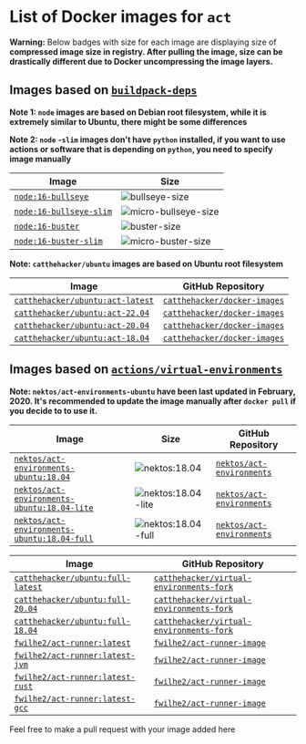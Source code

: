 # List of Docker images for `act`

**Warning:** Below badges with size for each image are displaying size of **compressed image size in registry. After pulling the image, size can be drastically different due to Docker uncompressing the image layers.**

## Images based on [`buildpack-deps`][hub/_/buildpack-deps]

**Note 1: `node` images are based on Debian root filesystem, while it is extremely similar to Ubuntu, there might be some differences**

**Note 2: `node` `-slim` images don't have `python` installed, if you want to use actions or software that is depending on `python`, you need to specify image manually**

| Image                                 | Size                                                       |
| ------------------------------------- | ---------------------------------------------------------- |
| [`node:16-bullseye`][hub/_/node]      | ![`bullseye-size`][hub/_/node/16-bullseye/size]            |
| [`node:16-bullseye-slim`][hub/_/node] | ![`micro-bullseye-size`][hub/_/node/16-bullseye-slim/size] |
| [`node:16-buster`][hub/_/node]        | ![`buster-size`][hub/_/node/16-buster/size]                |
| [`node:16-buster-slim`][hub/_/node]   | ![`micro-buster-size`][hub/_/node/16-buster-slim/size]     |

**Note: `catthehacker/ubuntu` images are based on Ubuntu root filesystem**

| Image                                                        | GitHub Repository                                             |
| ------------------------------------------------------------ | ------------------------------------------------------------- |
| [`catthehacker/ubuntu:act-latest`][ghcr/catthehacker/ubuntu] | [`catthehacker/docker-images`][gh/catthehacker/docker_images] |
| [`catthehacker/ubuntu:act-22.04`][ghcr/catthehacker/ubuntu]  | [`catthehacker/docker-images`][gh/catthehacker/docker_images] |
| [`catthehacker/ubuntu:act-20.04`][ghcr/catthehacker/ubuntu]  | [`catthehacker/docker-images`][gh/catthehacker/docker_images] |
| [`catthehacker/ubuntu:act-18.04`][ghcr/catthehacker/ubuntu]  | [`catthehacker/docker-images`][gh/catthehacker/docker_images] |

## Images based on [`actions/virtual-environments`][gh/actions/virtual-environments]

**Note: `nektos/act-environments-ubuntu` have been last updated in February, 2020. It's recommended to update the image manually after `docker pull` if you decide to to use it.**

| Image                                                                             | Size                                                                       | GitHub Repository                                       |
| --------------------------------------------------------------------------------- | -------------------------------------------------------------------------- | ------------------------------------------------------- |
| [`nektos/act-environments-ubuntu:18.04`][hub/nektos/act-environments-ubuntu]      | ![`nektos:18.04`][hub/nektos/act-environments-ubuntu/18.04/size]           | [`nektos/act-environments`][gh/nektos/act-environments] |
| [`nektos/act-environments-ubuntu:18.04-lite`][hub/nektos/act-environments-ubuntu] | ![`nektos:18.04-lite`][hub/nektos/act-environments-ubuntu/18.04-lite/size] | [`nektos/act-environments`][gh/nektos/act-environments] |
| [`nektos/act-environments-ubuntu:18.04-full`][hub/nektos/act-environments-ubuntu] | ![`nektos:18.04-full`][hub/nektos/act-environments-ubuntu/18.04-full/size] | [`nektos/act-environments`][gh/nektos/act-environments] |

| Image                                                         | GitHub Repository                                                                     |
| ------------------------------------------------------------- | ------------------------------------------------------------------------------------- |
| [`catthehacker/ubuntu:full-latest`][ghcr/catthehacker/ubuntu] | [`catthehacker/virtual-environments-fork`][gh/catthehacker/virtual-environments-fork] |
| [`catthehacker/ubuntu:full-20.04`][ghcr/catthehacker/ubuntu]  | [`catthehacker/virtual-environments-fork`][gh/catthehacker/virtual-environments-fork] |
| [`catthehacker/ubuntu:full-18.04`][ghcr/catthehacker/ubuntu]  | [`catthehacker/virtual-environments-fork`][gh/catthehacker/virtual-environments-fork] |
| [`fwilhe2/act-runner:latest`][hub/fwilhe2/act-runner]         | [`fwilhe2/act-runner-image`][gh/fwilhe2/act-runner-image]                             |
| [`fwilhe2/act-runner:latest-jvm`][hub/fwilhe2/act-runner]     | [`fwilhe2/act-runner-image`][gh/fwilhe2/act-runner-image]                             |
| [`fwilhe2/act-runner:latest-rust`][hub/fwilhe2/act-runner]    | [`fwilhe2/act-runner-image`][gh/fwilhe2/act-runner-image]                             |
| [`fwilhe2/act-runner:latest-gcc`][hub/fwilhe2/act-runner]     | [`fwilhe2/act-runner-image`][gh/fwilhe2/act-runner-image]                             |

Feel free to make a pull request with your image added here

[hub/_/buildpack-deps]: https://hub.docker.com/_/buildpack-deps
[hub/_/node]: https://hub.docker.com/r/_/node
[hub/_/node/16-bullseye/size]: https://img.shields.io/docker/image-size/_/node/16-bullseye
[hub/_/node/16-bullseye-slim/size]: https://img.shields.io/docker/image-size/_/node/16-bullseye-slim
[hub/_/node/16-buster/size]: https://img.shields.io/docker/image-size/_/node/16-buster
[hub/_/node/16-buster-slim/size]: https://img.shields.io/docker/image-size/_/node/16-buster-slim
[ghcr/catthehacker/ubuntu]: https://github.com/catthehacker/docker_images/pkgs/container/ubuntu
[hub/nektos/act-environments-ubuntu]: https://hub.docker.com/r/nektos/act-environments-ubuntu
[hub/nektos/act-environments-ubuntu/18.04/size]: https://img.shields.io/docker/image-size/nektos/act-environments-ubuntu/18.04
[hub/nektos/act-environments-ubuntu/18.04-lite/size]: https://img.shields.io/docker/image-size/nektos/act-environments-ubuntu/18.04-lite
[hub/nektos/act-environments-ubuntu/18.04-full/size]: https://img.shields.io/docker/image-size/nektos/act-environments-ubuntu/18.04-full
[hub/fwilhe2/act-runner]: https://hub.docker.com/repository/docker/fwilhe2/act-runner

<!--
[hub/<username>/<image>]: https://hub.docker.com/r/[username]/[image]
[hub/<username>/<image>/<tag>/size]: https://img.shields.io/docker/image-size/[username]/[image]/[tag]
-->

<!-- GitHub repository links -->

[gh/nektos/act-environments]: https://github.com/nektos/act-environments
[gh/actions/virtual-environments]: https://github.com/actions/virtual-environments
[gh/catthehacker/docker_images]: https://github.com/catthehacker/docker_images
[gh/catthehacker/virtual-environments-fork]: https://github.com/catthehacker/virtual-environments-fork
[gh/fwilhe2/act-runner-image]: https://github.com/fwilhe2/act-runner-image
